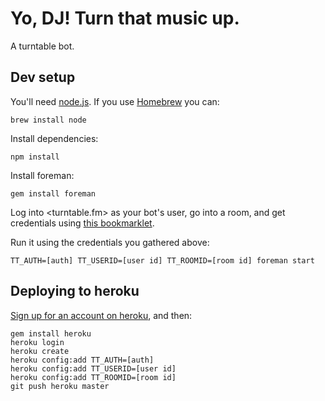 # Yo, DJ! Turn that music up.

A turntable bot.

## Dev setup

You'll need [node.js](http://nodejs.org/).
If you use [Homebrew](http://mxcl.github.com/homebrew/) you can:

    brew install node

Install dependencies:

    npm install

Install foreman:

    gem install foreman

Log into <turntable.fm> as your bot's user, go into a room, and get credentials
using [this bookmarklet](http://alaingilbert.github.com/Turntable-API/bookmarklet.html).

Run it using the credentials you gathered above:

    TT_AUTH=[auth] TT_USERID=[user id] TT_ROOMID=[room id] foreman start

## Deploying to heroku

[Sign up for an account on heroku](https://api.heroku.com/signup), and then:

    gem install heroku
    heroku login
    heroku create
    heroku config:add TT_AUTH=[auth]
    heroku config:add TT_USERID=[user id]
    heroku config:add TT_ROOMID=[room id]
    git push heroku master
